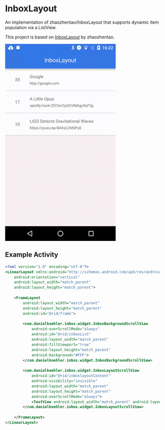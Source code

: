 # InboxLayout
An implementation of zhaozhentao/InboxLayout that supports dynamic item population via a ListView.

This project is based on [InboxLayout](https://github.com/zhaozhentao/InboxLayout) by zhaozhentao.

<img src="https://raw.githubusercontent.com/DanielKoehler/InboxLayout/master/demo.gif" width="360" height="640" />



## Example Activity 

```xml
<?xml version="1.0" encoding="utf-8"?>
<LinearLayout xmlns:android="http://schemas.android.com/apk/res/android"
    android:orientation="vertical"
    android:layout_width="match_parent"
    android:layout_height="match_parent">
    
    <FrameLayout
        android:layout_width="match_parent"
        android:layout_height="match_parent"
        android:id="@+id/frame">

        <com.danielkoehler.inbox.widget.InboxBackgroundScrollView
            android:overScrollMode="always"
            android:id="@+id/inboxList"
            android:layout_width="match_parent"
            android:fillViewport="true"
            android:layout_height="match_parent"
            android:background="#FFF">
        </com.danielkoehler.inbox.widget.InboxBackgroundScrollView>
        
        <com.danielkoehler.inbox.widget.InboxLayoutScrollView
            android:id="@+id/inboxlayoutContent"
            android:visibility="invisible"
            android:layout_width="match_parent"
            android:layout_height="match_parent"
            android:overScrollMode="always">
            <TextView android:layout_width="match_parent" android:layout_height="match_parent" android:text="@string/somestringcontent"/>
        </com.danielkoehler.inbox.widget.InboxLayoutScrollView>

    </FrameLayout>
</LinearLayout>
```
